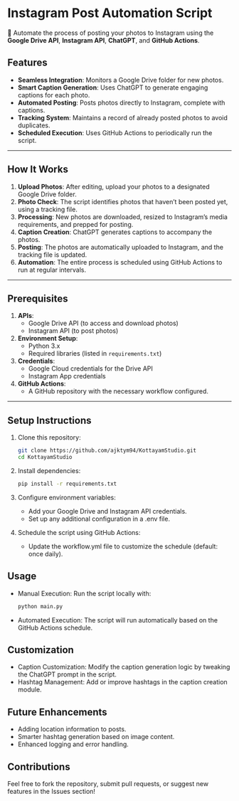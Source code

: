 # Instagram Post Automation Script  

📸 Automate the process of posting your photos to Instagram using the **Google Drive API**, **Instagram API**, **ChatGPT**, and **GitHub Actions**.  

## Features  
- **Seamless Integration**: Monitors a Google Drive folder for new photos.  
- **Smart Caption Generation**: Uses ChatGPT to generate engaging captions for each photo.  
- **Automated Posting**: Posts photos directly to Instagram, complete with captions.  
- **Tracking System**: Maintains a record of already posted photos to avoid duplicates.  
- **Scheduled Execution**: Uses GitHub Actions to periodically run the script.  

---

## How It Works  
1. **Upload Photos**: After editing, upload your photos to a designated Google Drive folder.  
2. **Photo Check**: The script identifies photos that haven’t been posted yet, using a tracking file.  
3. **Processing**: New photos are downloaded, resized to Instagram’s media requirements, and prepped for posting.  
4. **Caption Creation**: ChatGPT generates captions to accompany the photos.  
5. **Posting**: The photos are automatically uploaded to Instagram, and the tracking file is updated.  
6. **Automation**: The entire process is scheduled using GitHub Actions to run at regular intervals.  

---

## Prerequisites  
1. **APIs**:  
   - Google Drive API (to access and download photos)  
   - Instagram API (to post photos)  
2. **Environment Setup**:  
   - Python 3.x  
   - Required libraries (listed in `requirements.txt`)  
3. **Credentials**:  
   - Google Cloud credentials for the Drive API  
   - Instagram App credentials  
4. **GitHub Actions**:  
   - A GitHub repository with the necessary workflow configured.  

---

## Setup Instructions  
1. Clone this repository:  
   ```bash  
   git clone https://github.com/ajktym94/KottayamStudio.git  
   cd KottayamStudio
   ```
2. Install dependencies:

   ```bash
   pip install -r requirements.txt  
   ```

3. Configure environment variables:
   - Add your Google Drive and Instagram API credentials.
   - Set up any additional configuration in a .env file.

4. Schedule the script using GitHub Actions:
   - Update the workflow.yml file to customize the schedule (default: once daily).

## Usage
- Manual Execution: Run the script locally with:
   ``` bash
   python main.py
   ``` 
- Automated Execution: The script will run automatically based on the GitHub Actions schedule.

## Customization
  - Caption Customization: Modify the caption generation logic by tweaking the ChatGPT prompt in the script.
  - Hashtag Management: Add or improve hashtags in the caption creation module.

## Future Enhancements
  - Adding location information to posts.
  - Smarter hashtag generation based on image content.
  - Enhanced logging and error handling.

## Contributions
Feel free to fork the repository, submit pull requests, or suggest new features in the Issues section!
